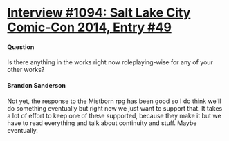 # [Interview #1094: Salt Lake City Comic-Con 2014, Entry #49](https://www.theoryland.com/intvmain.php?i=1094#49)

#### Question

Is there anything in the works right now roleplaying-wise for any of your other works?

#### Brandon Sanderson

Not yet, the response to the Mistborn rpg has been good so I do think we'll do something eventually but right now we just want to support that. It takes a lot of effort to keep one of these supported, because they make it but we have to read everything and talk about continuity and stuff. Maybe eventually.

